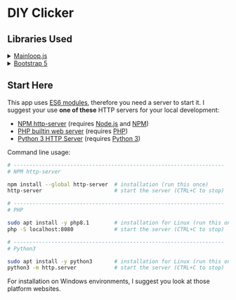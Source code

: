 # DIY Clicker

## Libraries Used

<details>
<summary>
<a href="https://icecreamyou.github.io/MainLoop.js/docs/#!/api/MainLoop">Mainloop.js</a>
</summary>
Mainloops helps building real-time simulated environments in JavaScript. The lib is copied in js/mainloop.js for your convenience, no installation required.
</details>

<details>
<summary>
<a href="https://getbootstrap.com/docs/5.0/getting-started/introduction/">Bootstrap 5</a>
</summary>
Bootstrap is amongst the most popular CSS frameworks and provide a lot of ready-to-use components to build responsive user interfaces. It is loaded using a CDN for your convenience, no installation required.
</details>

## Start Here

This app uses [ES6 modules](https://developer.mozilla.org/en-US/docs/Web/JavaScript/Guide/Modules), therefore you need a server to start it. I suggest your use **one of these** HTTP servers for your local development:

- [NPM http-server](https://www.npmjs.com/package/http-server) (requires [Node.js](https://nodejs.org/en/) and [NPM](https://www.npmjs.com/))
- [PHP builtin web server](https://www.php.net/manual/en/features.commandline.webserver.php) (requires [PHP](https://www.php.net/))
- [Python 3 HTTP Server](https://docs.python.org/3/library/http.server.html) (requires [Python 3](https://www.python.org/))

Command line usage:

```bash
# -------------------------------------------------------------------
# NPM http-server

npm install --global http-server  # installation (run this once)
http-server                       # start the server (CTRL+C to stop)

# -------------------------------------------------------------------
# PHP

sudo apt install -y php8.1        # installation for Linux (run this once)
php -S localhost:8080             # start the server (CTRL+C to stop)

# -------------------------------------------------------------------
# Python3

sudo apt install -y python3       # installation for Linux (run this once)
python3 -m http.server            # start the server (CTRL+C to stop)
```

For installation on Windows environments, I suggest you look at those platform websites.

